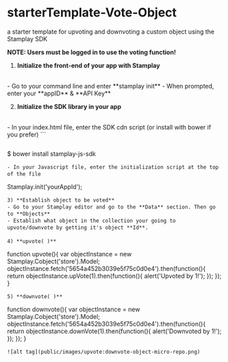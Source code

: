 # starterTemplate-Vote-Object
a starter template for upvoting and downvoting a custom object using the Stamplay SDK

**NOTE: Users must be logged in to use the voting function!**

 1) **Initialize the front-end of your app with Stamplay**
 <br>
- Go to your command line and enter **stamplay init**
- When prompted, enter your **appID** & **API Key**

2) **Initialize the SDK library in your app**
<br>
- In your index.html file, enter the SDK cdn script (or install with bower if you prefer)
```
<script src="//drrjhlchpvi7e.cloudfront.net/libs/stamplay-js-sdk/1.3.1/stamplay.min.js"></script>

```
```
$ bower install stamplay-js-sdk
```
- In your Javascript file, enter the initialization script at the top of the file
```
Stamplay.init('yourAppId');
```
3) **Establish object to be voted**
- Go to your Stamplay editor and go to the **Data** section. Then go to **Objects**
- Establish what object in the collection your going to upvote/downvote by getting it's object **Id**.

4) **upvote( )**
```
function upvote(){
	var objectInstance = new Stamplay.Cobject('store').Model;
	objectInstance.fetch('5654a452b3039e5f75c0d0e4').then(function(){
    	return objectInstance.upVote(1).then(function(){
    		alert('Upvoted by 1!');
    	});
    });
}
```
5) **downvote( )**
```
function downvote(){
	var objectInstance = new Stamplay.Cobject('store').Model;
	objectInstance.fetch('5654a452b3039e5f75c0d0e4').then(function(){
    	return objectInstance.downVote(1).then(function(){
    		alert('Downvoted by 1!');
    	});
    });
}
```
![alt tag](public/images/upvote:downvote-object-micro-repo.png)
